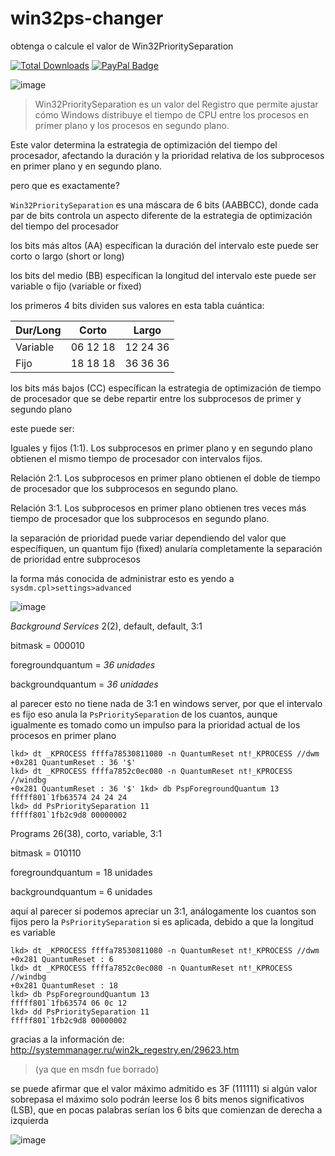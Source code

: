 # win32ps-changer
obtenga o calcule el valor de Win32PrioritySeparation

[![Total Downloads](https://img.shields.io/github/downloads/LuSlower/win32ps-changer/total.svg)](https://github.com/LuSlower/win32ps-changer/releases) [![PayPal Badge](https://img.shields.io/badge/PayPal-003087?logo=paypal&logoColor=fff&style=flat)](https://paypal.me/eldontweaks) 

![image](https://github.com/user-attachments/assets/8695e78b-af1d-44ee-9c1a-037d85002b2e)

> Win32PrioritySeparation es un valor del Registro que permite ajustar cómo Windows distribuye el tiempo de CPU entre los procesos en primer plano y los procesos en segundo plano.

Este valor determina la estrategia de optimización del tiempo del procesador, afectando la duración y la prioridad relativa de los subprocesos en primer plano y en segundo plano.

pero que es exactamente?

`Win32PrioritySeparation` es una máscara de 6 bits (AABBCC), donde cada par de bits controla un aspecto diferente de la estrategia de optimización del tiempo del procesador

los bits más altos (AA)
específican la duración del intervalo
este puede ser corto o largo (short or long)

los bits del medio (BB)
específican la longitud del intervalo
este puede ser variable o fijo (variable or fixed)

los primeros 4 bits dividen sus valores en esta tabla cuántica:

| Dur/Long |  Corto   |  Largo     |
|----------|----------|------------|
| Variable | 06 12 18 | 12 24 36  |
| Fijo     | 18 18 18 | 36 36 36  |

los bits más bajos (CC)
específican la estrategia de optimización de tiempo de procesador que se debe repartir entre los subprocesos de primer y segundo plano

este puede ser:

Iguales y fijos (1:1). Los subprocesos en primer plano y en segundo plano obtienen el mismo tiempo de procesador con intervalos fijos.

Relación 2:1. Los subprocesos en primer plano obtienen el doble de tiempo de procesador que los subprocesos en segundo plano.

Relación 3:1. Los subprocesos en primer plano obtienen tres veces más tiempo de procesador que los subprocesos en segundo plano. 

la separación de prioridad puede variar dependiendo del valor que específiquen, un quantum fijo (fixed) anularía completamente la separación de prioridad entre subprocesos 

la forma más conocida de administrar esto es yendo a `sysdm.cpl>settings>advanced` 

![image](https://github.com/LuSlower/Win32Ps-Changer/assets/148411728/b110a7e4-7c5f-4be6-b30d-58b20c8ad995)

_Background Services_
2(2), default, default, 3:1

bitmask = 000010

foregroundquantum = _36 unidades_

backgroundquantum = _36 unidades_

al parecer esto no tiene nada de 3:1
en windows server, por que el intervalo es fijo eso anula la `PsPrioritySeparation` de los cuantos,
aunque igualmente es tomado como un impulso para la prioridad actual de los procesos en primer plano

```
lkd> dt _KPROCESS ffffa78530811080 -n QuantumReset nt!_KPROCESS //dwm
+0x281 QuantumReset : 36 '$'
lkd> dt _KPROCESS ffffa7852c0ec080 -n QuantumReset nt!_KPROCESS //windbg
+0x281 QuantumReset : 36 '$' 1kd> db PspForegroundQuantum 13
fffff801`1fb63574 24 24 24
lkd> dd PsPrioritySeparation 11
fffff801`1fb2c9d8 00000002
```

Programs
26(38), corto, variable, 3:1

bitmask = 010110

foregroundquantum = 18 unidades

backgroundquantum = 6 unidades

aquí al parecer si podemos apreciar un 3:1, análogamente los cuantos son fijos pero la `PsPrioritySeparation` si es aplicada, debido a que la longitud es variable 

```
lkd> dt _KPROCESS ffffa78530811080 -n QuantumReset nt!_KPROCESS //dwm
+0x281 QuantumReset : 6
lkd> dt _KPROCESS ffffa7852c0ec080 -n QuantumReset nt!_KPROCESS //windbg
+0x281 QuantumReset : 18
lkd> db PspForegroundQuantum 13
fffff801`1fb63574 06 0c 12
lkd> dd PsPrioritySeparation 11
fffff801`1fb2c9d8 00000002
```

gracias a la información de:
http://systemmanager.ru/win2k_regestry.en/29623.htm

> (ya que en msdn fue borrado)

se puede afirmar que el valor máximo admitido es 3F (111111)
si algún valor sobrepasa el máximo solo podrán leerse los 6 bits menos significativos (LSB), que en pocas palabras serían los 6 bits que comienzan de derecha a izquierda 

![image](https://github.com/LuSlower/Win32Ps-Changer/assets/148411728/8a544a45-f67f-4c3c-acec-0cdb850c2f7c)








